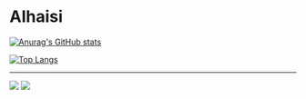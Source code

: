 # AIhaisi #

[![Anurag's GitHub stats](https://github-readme-stats.vercel.app/api?username=AIhaisi&theme=tokyonight)](https://github.com/AIhaisi) 
  
[![Top Langs](https://github-readme-stats.vercel.app/api/top-langs/?username=AIhaisi&hide=javascript,html&theme=tokyonight&layout=compact)](https://github.com/AIhaisi)

<!--
![](http://github-profile-summary-cards.vercel.app/api/cards/stats?username=AIhaisi&theme=transparent)
-->
<hr>

![](http://github-profile-summary-cards.vercel.app/api/cards/repos-per-language?username=AIhaisi&theme=nord_dark)
![](http://github-profile-summary-cards.vercel.app/api/cards/most-commit-language?username=AIhaisi&theme=nord_dark)


<!--
**AIhaisi/AIhaisi** is a ✨ _special_ ✨ repository because its `README.md` (this file) appears on your GitHub profile.

Here are some ideas to get you started:

- 🔭 I’m currently working on ...
- 🌱 I’m currently learning ...
- 👯 I’m looking to collaborate on ...
- 🤔 I’m looking for help with ...
- 💬 Ask me about ...
- 📫 How to reach me: ...
- 😄 Pronouns: ...
- ⚡ Fun fact: ...
-->
